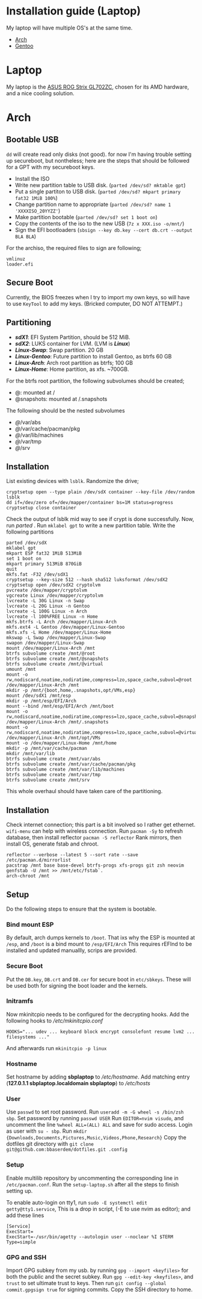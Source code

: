 # Installation guide (Laptop)

My laptop will have multiple OS's at the same time.

* [Arch](#arch)
* [Gentoo](#gentoo)

# Laptop

My laptop is the
[ASUS ROG Strix GL702ZC](https://www.asus.com/us/Laptops/ROG-Strix-GL702ZC/),
chosen for its AMD hardware, and a nice cooling solution.

# Arch

## Bootable USB

`dd` will create read only disks (not good).
for now I'm having trouble setting up secureboot, but nontheless;
here are the steps that should be followed for a GPT with my secureboot keys.

* Install the ISO
* Write new partition table to USB disk. (`parted /dev/sd? mktable gpt`)
* Put a single partiton to USB disk. (`parted /dev/sd? mkpart primary fat32 1MiB 100%`)
* Change partition name to appropriate (`parted /dev/sd? name 1 'XXXXISO_20YYZZ'`)
* Make partition bootable (`parted /dev/sd? set 1 boot on`)
* Copy the contents of the iso to the new USB (`7z x XXX.iso -o/mnt/`)
* Sign the EFI bootloaders (`sbsign --key db.key --cert db.crt --output BLA BLA`)

For the archiso, the required files to sign are following;
```
vmlinuz
loader.efi
```
## Secure Boot

Currently, the BIOS freezes when I try to import my own keys, so will have to
use `KeyTool` to add my keys. (Bricked computer, DO NOT ATTEMPT.)

## Partitioning

* ***sdX1***: EFI System Partition, should be 512 MiB.
* ***sdX2***: LUKS container for LVM. (LVM is ***Linux***)
* ***Linux-Swap***: Swap partition. 20 GB
* ***Linux-Gentoo***: Future partition to install Gentoo, as btrfs 60 GB
* ***Linux-Arch***: Arch root partition as btrfs; 100 GB
* ***Linux-Home***: Home partition, as xfs. ~700GB.

For the btrfs root partition, the following subvolumes should be created;

* @: mounted at /
* @snapshots: mounted at /.snapshots

The following should be the nested subvolumes

* *@*/var/abs
* *@*/var/cache/pacman/pkg
* *@*/var/lib/machines
* *@*/var/tmp
* *@*/srv

## Installation

List existing devices with `lsblk`.
Randomize the drive;
```
cryptsetup open --type plain /dev/sdX container --key-file /dev/random
lsblk
dd if=/dev/zero of=/dev/mapper/container bs=1M status=progress
cryptsetup close container
```
Check the output of lsblk mid way to see if crypt is done successfully.
Now, run *parted <SSD>*.
Run `mklabel gpt` to write a new partition table.
Write the following partitions
```
parted /dev/sdX
mklabel gpt
mkpart ESP fat32 1MiB 513MiB
set 1 boot on
mkpart primary 513MiB 870GiB
quit
mkfs.fat -F32 /dev/sdX1
cryptsetup --key-size 512 --hash sha512 luksformat /dev/sdX2
cryptsetup open /dev/sdX2 cryptolvm
pvcreate /dev/mapper/cryptolvm
vgcreate Linux /dev/mapper/cryptolvm
lvcreate -L 30G Linux -n Swap
lvcreate -L 20G Linux -n Gentoo
lvcreate -L 100G Linux -n Arch
lvcreate -l 100%FREE Linux -n Home
mkfs.btrfs -L Arch /dev/mapper/Linux-Arch
mkfs.ext4 -L Gentoo /dev/mapper/Linux-Gentoo
mkfs.xfs -L Home /dev/mapper/Linux-Home
mkswap -L Swap /dev/mapper/Linux-Swap
swapon /dev/mapper/Linux-Swap
mount /dev/mapper/Linux-Arch /mnt
btrfs subvolume create /mnt/@root
btrfs subvolume create /mnt/@snapshots
btrfs subvolume create /mnt/@virtual
umount /mnt
mount -o rw,nodiscard,noatime,nodiratime,compress=lzo,space_cache,subvol=@root /dev/mapper/Linux-Arch /mnt
mkdir -p /mnt/{boot,home,.snapshots,opt/VMs,esp}
mount /dev/sdX1 /mnt/esp
mkdir -p /mnt/esp/EFI/Arch
mount --bind /mnt/esp/EFI/Arch /mnt/boot
mount -o rw,nodiscard,noatime,nodiratime,compress=lzo,space_cache,subvol=@snapshots /dev/mapper/Linux-Arch /mnt/.snapshots
mount -o rw,nodiscard,noatime,nodiratime,compress=lzo,space_cache,subvol=@virtual /dev/mapper/Linux-Arch /mnt/opt/VMs
mount -o /dev/mapper/Linux-Home /mnt/home
mkdir -p /mnt/var/cache/pacman
mkdir /mnt/var/lib
btrfs subvolume create /mnt/var/abs
btrfs subvolume create /mnt/var/cache/pacman/pkg
btrfs subvolume create /mnt/var/lib/machines
btrfs subvolume create /mnt/var/tmp
btrfs subvolume create /mnt/srv
```
This whole overhaul should have taken care of the partitioning.

## Installation

Check internet connection; this part is a bit involved so I rather get ethernet.
`wifi-menu` can help with wireless connection.
Run `pacman -Sy` to refresh database, then install reflector `pacman -S reflector`
Rank mirrors, then install OS, generate fstab and chroot.
```
reflector --verbose --latest 5 --sort rate --save /etc/pacman.d/mirrorlist
pacstrap /mnt base base-devel btrfs-progs xfs-progs git zsh neovim
genfstab -U /mnt >> /mnt/etc/fstab`.
arch-chroot /mnt
```

## Setup
Do the following steps to ensure that the system is bootable.

### Bind mount ESP
By default, arch dumps kernels to `/boot`.
That ixs why the ESP is mounted at `/esp`, and `/boot` is a bind mount to `/esp/EFI/Arch`
This requires rEFInd to be installed and updated manuallly, scrips are provided.

### Secure Boot
Put the `DB.key`, `DB.crt` and `DB.cer` for secure boot in `etc/sbkeys`.
These will be used both for signing the boot loader and the kernels.

### Initramfs
Now mkinitcpio needs to be configured for the decrypting hooks.
Add the following hooks to */etc/mkinitcpio.conf*
```
HOOKS="... udev ... keyboard block encrypt consolefont resume lvm2 ... filesystems ..."
```
And afterwards run `mkinitcpio -p linux`

### Hostname
Set hostname by adding **sbplaptop** to */etc/hostname*.
Add matching entry (**127.0.1.1 sbplaptop.localdomain sbplaptop**) to */etc/hosts*

### User
Use `passwd` to set root password.
Run `useradd -m -G wheel -s /bin/zsh sbp`. Set password by running `passwd USER`
Run `EDITOR=nvim visudo`, and uncomment the line `%wheel ALL=(ALL) ALL` and save
for sudo access.
Login as user with `su - sbp`.
Run `mkdir {Downloads,Documents,Pictures,Music,Videos,Phone,Research}`
Copy the dotfiles git directory with `git clone git@github.com:bbaserdem/dotfiles.git .config`

### Setup
Enable multilib repository by uncommenting the corresponding line in `/etc/pacman.conf`.
Run the `setup-laptop.sh` after all the steps to finish setting up.

To enable auto-login on tty1, run `sudo -E systemctl edit getty@tty1.service`,
This is a drop in script, (-E to use nvim as editor); and add these lines
```
[Service]
ExecStart=
ExecStart=-/usr/bin/agetty --autologin user --noclear %I $TERM
Type=simple
```

### GPG and SSH
Import GPG subkey from my usb. by running `gpg --import <keyfiles>`
for both the public and the secret subkey.
Run `gpg --edit-key <keyfiles>`, and `trust` to set ultimate trust to keys.
Then run `git config --global commit.gpgsign true` for signing commits.
Copy the SSH directory to home.
